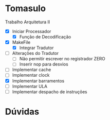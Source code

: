 # Tomasulo
Trabalho Arquitetura II

- [x] Iniciar Processador
  - [x] Função de Decodificação
- [x] MakeFile
  - [x] Integrar Tradutor
- [ ] Alterações do Tradutor
  - [ ] Não permitir escrever no registrador ZERO
  - [ ] Inserir nop para desvios
- [ ] Implementar cache
- [ ] Implementar clock
- [x] Implementar barramentos
- [ ] Implementar ULA
- [ ] Implementar despacho de instruções

# Dúvidas
